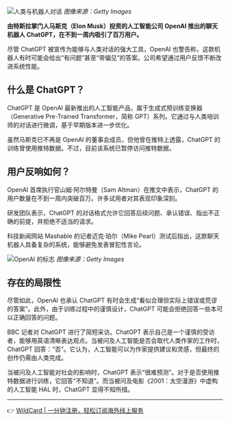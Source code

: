 ![人类与机器人对话](https://ichef.bbci.co.uk/ace/ws/640/cpsprodpb/16953/production/_127899429_gettyimages-991619332.jpg.webp)
*图像来源：Getty Images*

**由特斯拉掌门人马斯克（Elon Musk）投资的人工智能公司 OpenAI 推出的聊天机器人 ChatGPT，在不到一周内吸引了百万用户。**

尽管 ChatGPT 被宣传为能够与人类对话的强大工具，OpenAI 也警告称，这款机器人有时可能会给出“有问题”甚至“带偏见”的答案。公司希望通过用户反馈不断改进系统性能。

## 什么是 ChatGPT？

ChatGPT 是 OpenAI 最新推出的人工智能产品，属于生成式预训练变换器（Generative Pre-Trained Transformer，简称 GPT）系列。它通过与人类培训师的对话进行微调，基于早期版本进一步优化。

虽然马斯克已不再是 OpenAI 的董事会成员，但他曾在推特上透露，ChatGPT 的训练曾使用推特数据。不过，目前该系统已暂停访问推特数据。

## 用户反响如何？

OpenAI 首席执行官山姆·阿尔特曼（Sam Altman）在推文中表示，ChatGPT 的用户数量在不到一周内突破百万。许多试用者对其表现印象深刻。

研发团队表示，ChatGPT 的对话格式允许它回答后续问题、承认错误、指出不正确的前提，并拒绝不适当的请求。

科技新闻网站 Mashable 的记者迈克·珀尔（Mike Pearl）测试后指出，这款聊天机器人具备复杂的系统，能够避免发表冒犯性言论。

![OpenAI 的标志](https://ichef.bbci.co.uk/ace/ws/640/cpsprodpb/3271/production/_127931921_openaigettyimages-1245391789.jpg.webp)
*图像来源：Getty Images*

## 存在的局限性

尽管如此，OpenAI 也承认 ChatGPT 有时会生成“看似合理但实际上错误或荒谬的答案”。此外，由于训练过程中的谨慎设计，ChatGPT 可能会拒绝回答一些本可以正确回答的问题。

BBC 记者对 ChatGPT 进行了简短采访。ChatGPT 表示自己是一个谨慎的受访者，能够用英语清晰表达观点。当被问及人工智能是否会取代人类作家的工作时，ChatGPT 回答：“否”。它认为，人工智能可以为作家提供建议和灵感，但最终的创作仍需由人类完成。

当被问及人工智能对社会的影响时，ChatGPT 表示“很难预测”。对于是否使用推特数据进行训练，它回答“不知道”。而当被问及电影《2001：太空漫游》中虚构的人工智能 HAL 时，ChatGPT 显得不知所措。

---

👉 [WildCard | 一分钟注册，轻松订阅海外线上服务](https://bit.ly/bewildcard)